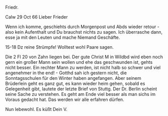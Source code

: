 Friedr.

 Calw 29 Oct 66
Lieber Frieder

Wenn ich komme, geschiehts durch Morgenpost und Abds wieder retour - also kein Aufenthalt und Du brauchst nichts zu sagen. Ich überrasche dann, esse ja mit den Leuten und mache Niemand Geschäfte.

15-18 Dz reine Strümpfe! Wolltest wohl Paare sagen.

Die 2 Fl 20 von Zahn liegen bei. Der gute Christ M in Wildbd wird eben noch gern ein großer Mann sein wollen und ehe das geschwunden ist, gehts nicht besser. Ein rechter Mann zu werden, ist nicht halb so schwer und viel angenehmer in the end! - Gotthd sah ich gestern nicht, die Sonntagsschulen für den Winter haben angefangen. Aber seinem Brüderlein geht es ganz gut, es kann wieder heim gehen, sobald es Gelegenheit gibt, lautete der letzte Brief von Stuttg. Der Dr. Berlin scheint seine Sache zu verstehen. 
Es geht am Ende viel besser als man sichs im Voraus gedacht hat. Das werden wir alle erfahren dürfen.

 Nun lebewohl. Es küßt
 Dein V.
